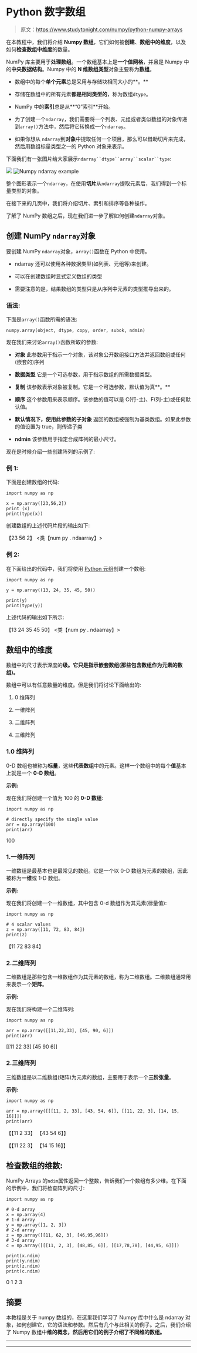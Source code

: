# Python 数字数组

> 原文：<https://www.studytonight.com/numpy/python-numpy-arrays>

在本教程中，我们将介绍 **Numpy 数组**，它们如何被**创建**、**数组中的维度**，以及如何**检查数组中维度**的数量。

NumPy 库主要用于**处理数组**。一个数组基本上是**一个值网格**，并且是 Numpy 中的**中央数据结构**。Numpy 中的 **N 维数组类型**对象主要称为**数组**。

*   数组中的每个**单个元素**总是采用与存储块相同大小的**。**

*   存储在数组中的所有元素**都是相同类型的**，称为数组`dtype`。

*   NumPy 中的**索引**总是从**“0”索引**开始。

*   为了创建一个`ndarray`，我们需要将一个列表、元组或者类似数组的对象传递到`array()`方法中，然后将它转换成一个`ndarray`。

*   如果你想从 `ndarray`到**对象**中提取任何一个项目，那么可以借助切片来完成，然后用数组标量类型之一的 Python 对象来表示。

下面我们有一张图片给大家展示`ndarray``dtype``array``scalar``type`:

![](img/18c1328cf4c8a33256f7efc680b7b2f0.png) ![Numpy ndarray example](img/b20e6211673a548d541b3f3f167eb36b.png)

整个图形表示一个`ndarray`，在使用**切片**从`ndarray`提取元素后，我们得到一个标量类型的对象。

在接下来的几页中，我们将介绍切片、索引和排序等各种操作。

了解了 NumPy 数组之后，现在我们进一步了解如何创建`ndarray`对象。

## 创建 NumPy `ndarray`对象

要创建 NumPy `ndarray`对象，`array()`函数在 Python 中使用。

*   ndarray 还可以使用各种数据类型(如列表、元组等)来创建。

*   可以在创建数组时显式定义数组的类型

*   需要注意的是，结果数组的类型只是从序列中元素的类型推导出来的。

### 语法:

下面是`array()`函数所需的语法:

```
numpy.array(object, dtype, copy, order, subok, ndmin)
```

现在我们来讨论`array()`函数所取的参数:

*   **对象**
    此参数用于指示一个对象，该对象公开数组接口方法并返回数组或任何(嵌套的)序列

*   **数据类型**
    它是一个可选参数，用于指示数组的所需数据类型。

*   **复制**
    该参数表示对象被复制。它是一个可选参数，默认值为真**。**

*   **顺序**
    这个参数用来表示顺序。该参数的值可以是 C(行-主)、F(列-主)或任何默认值。

*   **默认情况下，使用此参数的子对象**
    返回的数组被强制为基类数组。如果此参数的值设置为 true，则传递子类

*   **ndmin**
    该参数用于指定合成阵列的最小尺寸。

现在是时候介绍一些创建阵列的示例了:

### 例 1:

下面是创建数组的代码:

```
import numpy as np

x = np.array([23,56,2]) 
print (x)
print(type(x))
```

创建数组的上述代码片段的输出如下:

【23 56 2】
<类【num py . ndaarray】>

### 例 2:

在下面给出的代码中，我们将使用 [Python 元组](https://www.studytonight.com/python/tuples-in-python)创建一个数组:

```
import numpy as np

y = np.array((13, 24, 35, 45, 50))

print(y)
print(type(y))
```

上述代码的输出如下所示:

【13 24 35 45 50】
<类【num py . ndaarray】>

## 数组中的维度

数组中的尺寸表示深度的**级。它只是指示嵌套数组(那些包含数组作为元素的数组)。**

数组中可以有任意数量的维度。但是我们将讨论下面给出的:

1.  0 维阵列

2.  一维阵列

3.  二维阵列

4.  三维阵列

### 1.0 维阵列

0-D 数组也被称为**标量**，这些**代表数组**中的元素。这样一个数组中的每个**值**基本上就是一个 **0-D 数组**。

**示例:**

现在我们将创建一个值为 100 的 **0-D 数组**:

```
import numpy as np

# directly specify the single value
arr = np.array(100)
print(arr)
```

100

### 1.一维阵列

一维数组是最基本也是最常见的数组。它是一个以 0-D 数组为元素的数组，因此被称为**一维**或 1-D 数组。

**示例:**

现在我们将创建一个一维数组，其中包含 0-d 数组作为其元素(标量值):

```
import numpy as np

# 4 scalar values
z = np.array([11, 72, 83, 84])
print(z)
```

【11 72 83 84】

### 2.二维阵列

二维数组是那些包含一维数组作为其元素的数组，称为二维数组。二维数组通常用来表示一个**矩阵**。

**示例:**

现在我们将构建一个二维阵列:

```
import numpy as np

arr = np.array([[11,22,33], [45, 90, 6]])
print(arr)
```

[[11 22 33]
[45 90 6]]

### 2.三维阵列

三维数组是以二维数组(矩阵)为元素的数组，主要用于表示一个**三阶张量**。

**示例:**

```
import numpy as np

arr = np.array([[[11, 2, 33], [43, 54, 6]], [[11, 22, 3], [14, 15, 16]]])
print(arr)
```

【【11 2 33】
【43 54 6】】

【【11 22 3】
【14 15 16】】

## 检查数组的维数:

NumPy Arrays 的`ndim`属性返回一个整数，告诉我们一个数组有多少维。在下面的示例中，我们将检查阵列的尺寸:

```
import numpy as np

# 0-d array
x = np.array(4)
# 1-d array
y = np.array([1, 2, 3])
# 2-d array
z = np.array([[11, 62, 3], [46,95,96]])
# 3-d array
c = np.array([[[11, 2, 3], [48,85, 6]], [[17,78,78], [44,95, 6]]])

print(x.ndim)
print(y.ndim)
print(z.ndim)
print(c.ndim)
```

0
1
2
3

## 摘要

本教程是关于 numpy 数组的，在这里我们学习了 Numpy 库中什么是 ndarray 对象，如何创建它，它的语法和参数。然后有几个与此相关的例子。之后，我们介绍了 Numpy 数组中**维的概念，然后用它们的例子介绍了不同维的数组。**

* * *

* * *